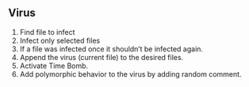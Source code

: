 ## Virus

1. Find file to infect
2. Infect only selected files
3. If a file was infected once it shouldn’t be infected again.
4. Append the virus (current file) to the desired files.
5. Activate Time Bomb.
6. Add polymorphic behavior to the virus by adding random comment.
